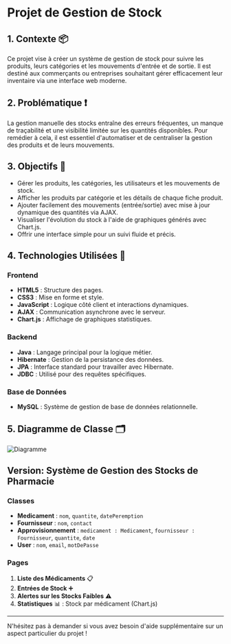 # Projet de Gestion de Stock

## 1. Contexte 📦
Ce projet vise à créer un système de gestion de stock pour suivre les produits, leurs catégories et les mouvements d'entrée et de sortie. Il est destiné aux commerçants ou entreprises souhaitant gérer efficacement leur inventaire via une interface web moderne.

## 2. Problématique ❗
La gestion manuelle des stocks entraîne des erreurs fréquentes, un manque de traçabilité et une visibilité limitée sur les quantités disponibles. Pour remédier à cela, il est essentiel d'automatiser et de centraliser la gestion des produits et de leurs mouvements.

## 3. Objectifs 🎯
- Gérer les produits, les catégories, les utilisateurs et les mouvements de stock.
- Afficher les produits par catégorie et les détails de chaque fiche produit.
- Ajouter facilement des mouvements (entrée/sortie) avec mise à jour dynamique des quantités via AJAX.
- Visualiser l'évolution du stock à l'aide de graphiques générés avec Chart.js.
- Offrir une interface simple pour un suivi fluide et précis.

## 4. Technologies Utilisées 🧰

### Frontend
- **HTML5** : Structure des pages.
- **CSS3** : Mise en forme et style.
- **JavaScript** : Logique côté client et interactions dynamiques.
- **AJAX** : Communication asynchrone avec le serveur.
- **Chart.js** : Affichage de graphiques statistiques.

### Backend
- **Java** : Langage principal pour la logique métier.
- **Hibernate** : Gestion de la persistance des données.
- **JPA** : Interface standard pour travailler avec Hibernate.
- **JDBC** : Utilisé pour des requêtes spécifiques.

### Base de Données
- **MySQL** : Système de gestion de base de données relationnelle.

## 5. Diagramme de Classe 🗂️
![Diagramme](https://github.com/user-attachments/assets/f9fa6169-989f-453b-b021-1c48565148d7)




## Version: Système de Gestion des Stocks de Pharmacie

### Classes
- **Medicament** : `nom`, `quantite`, `datePeremption`
- **Fournisseur** : `nom`, `contact`
- **Approvisionnement** : `medicament : Medicament`, `fournisseur : Fournisseur`, `quantite`, `date`
- **User** : `nom`, `email`, `motDePasse`

### Pages
1. **Liste des Médicaments** 📋
2. **Entrées de Stock** ➕
3. **Alertes sur les Stocks Faibles** ⚠️
4. **Statistiques** 📊 : Stock par médicament (Chart.js)

---

N'hésitez pas à demander si vous avez besoin d'aide supplémentaire sur un aspect particulier du projet !
